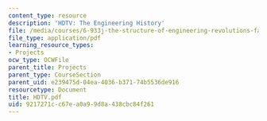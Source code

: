 ```yaml
---
content_type: resource
description: 'HDTV: The Engineering History'
file: /media/courses/6-933j-the-structure-of-engineering-revolutions-fall-2001/9217271cc67ea0a99d8a438cbc84f261_HDTV.pdf
file_type: application/pdf
learning_resource_types:
- Projects
ocw_type: OCWFile
parent_title: Projects
parent_type: CourseSection
parent_uid: e239475d-04ea-4036-b371-74b5536de916
resourcetype: Document
title: HDTV.pdf
uid: 9217271c-c67e-a0a9-9d8a-438cbc84f261
---
```

